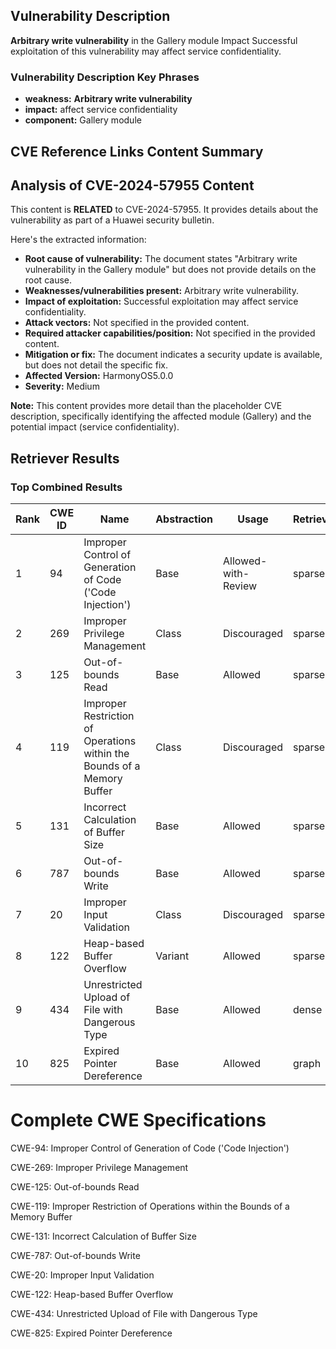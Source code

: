 ## Vulnerability Description
**Arbitrary write vulnerability** in the Gallery module Impact Successful exploitation of this vulnerability may affect service confidentiality.

### Vulnerability Description Key Phrases
- **weakness:** **Arbitrary write vulnerability**
- **impact:** affect service confidentiality
- **component:** Gallery module

## CVE Reference Links Content Summary
## Analysis of CVE-2024-57955 Content

This content is **RELATED** to CVE-2024-57955. It provides details about the vulnerability as part of a Huawei security bulletin.

Here's the extracted information:

* **Root cause of vulnerability:** The document states "Arbitrary write vulnerability in the Gallery module" but does not provide details on the root cause.
* **Weaknesses/vulnerabilities present:** Arbitrary write vulnerability.
* **Impact of exploitation:** Successful exploitation may affect service confidentiality.
* **Attack vectors:** Not specified in the provided content.
* **Required attacker capabilities/position:** Not specified in the provided content.
* **Mitigation or fix:** The document indicates a security update is available, but does not detail the specific fix.
* **Affected Version:** HarmonyOS5.0.0
* **Severity:** Medium

**Note:** This content provides more detail than the placeholder CVE description, specifically identifying the affected module (Gallery) and the potential impact (service confidentiality).

## Retriever Results

### Top Combined Results

| Rank | CWE ID | Name | Abstraction | Usage  | Retrievers | Individual Scores |
|------|--------|------|-------------|-------|------------|-------------------|
| 1 | 94 | Improper Control of Generation of Code ('Code Injection') | Base | Allowed-with-Review | sparse | 0.109 |
| 2 | 269 | Improper Privilege Management | Class | Discouraged | sparse | 0.107 |
| 3 | 125 | Out-of-bounds Read | Base | Allowed | sparse | 0.107 |
| 4 | 119 | Improper Restriction of Operations within the Bounds of a Memory Buffer | Class | Discouraged | sparse | 0.106 |
| 5 | 131 | Incorrect Calculation of Buffer Size | Base | Allowed | sparse | 0.105 |
| 6 | 787 | Out-of-bounds Write | Base | Allowed | sparse | 0.105 |
| 7 | 20 | Improper Input Validation | Class | Discouraged | sparse | 0.105 |
| 8 | 122 | Heap-based Buffer Overflow | Variant | Allowed | sparse | 0.102 |
| 9 | 434 | Unrestricted Upload of File with Dangerous Type | Base | Allowed | dense | 0.556 |
| 10 | 825 | Expired Pointer Dereference | Base | Allowed | graph | 0.003 |



# Complete CWE Specifications

CWE-94: Improper Control of Generation of Code ('Code Injection')

CWE-269: Improper Privilege Management

CWE-125: Out-of-bounds Read

CWE-119: Improper Restriction of Operations within the Bounds of a Memory Buffer

CWE-131: Incorrect Calculation of Buffer Size

CWE-787: Out-of-bounds Write

CWE-20: Improper Input Validation

CWE-122: Heap-based Buffer Overflow

CWE-434: Unrestricted Upload of File with Dangerous Type

CWE-825: Expired Pointer Dereference